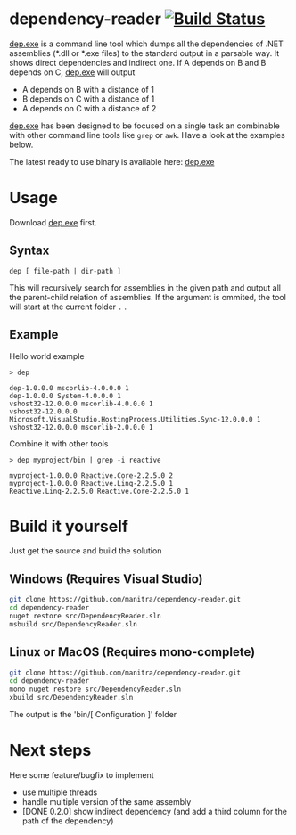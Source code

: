 # dependency-reader [![Build Status](http://build.manitra.net/job/dependency-reader/badge/icon)](http://build.manitra.net/job/dependency-reader/)
[dep.exe](http://build.manitra.net/job/dependency-reader/lastSuccessfulBuild/artifact/bin/Release/dep.exe) is a command line tool which dumps all the dependencies of .NET assemblies (*.dll or *.exe files) to the standard output in a parsable way.
It shows direct dependencies and indirect one.
If A depends on B and B depends on C, [dep.exe](http://build.manitra.net/job/dependency-reader/lastSuccessfulBuild/artifact/bin/Release/dep.exe) will output

- A depends on B with a distance of 1
- B depends on C with a distance of 1
- A depends on C with a distance of 2

[dep.exe](http://build.manitra.net/job/dependency-reader/lastSuccessfulBuild/artifact/bin/Release/dep.exe) has been designed to be focused on a single task an combinable with other command line tools like `grep` or `awk`.
Have a look at the examples below.


The latest ready to use binary is available here: [dep.exe](http://build.manitra.net/job/dependency-reader/lastSuccessfulBuild/artifact/bin/Release/dep.exe)

# Usage

Download [dep.exe](http://build.manitra.net/job/dependency-reader/lastSuccessfulBuild/artifact/bin/Release/dep.exe) first.


## Syntax

```
dep [ file-path | dir-path ]
```

This will recursively search for assemblies in the given path and output all the parent-child relation of assemblies.
If the argument is ommited, the tool will start at the current folder `.` .

## Example

Hello world example
```
> dep

dep-1.0.0.0 mscorlib-4.0.0.0 1
dep-1.0.0.0 System-4.0.0.0 1
vshost32-12.0.0.0 mscorlib-4.0.0.0 1
vshost32-12.0.0.0 Microsoft.VisualStudio.HostingProcess.Utilities.Sync-12.0.0.0 1
vshost32-12.0.0.0 mscorlib-2.0.0.0 1
```

Combine it with other tools
```
> dep myproject/bin | grep -i reactive

myproject-1.0.0.0 Reactive.Core-2.2.5.0 2
myproject-1.0.0.0 Reactive.Linq-2.2.5.0 1
Reactive.Linq-2.2.5.0 Reactive.Core-2.2.5.0 1
```


# Build it yourself

Just get the source and build the solution

## Windows (Requires Visual Studio)

```bash
git clone https://github.com/manitra/dependency-reader.git
cd dependency-reader
nuget restore src/DependencyReader.sln
msbuild src/DependencyReader.sln
```

## Linux or MacOS (Requires mono-complete)

```bash
git clone https://github.com/manitra/dependency-reader.git
cd dependency-reader
mono nuget restore src/DependencyReader.sln
xbuild src/DependencyReader.sln
```


The output is the 'bin/[ Configuration ]' folder

# Next steps

Here some feature/bugfix to implement

- use multiple threads
- handle multiple version of the same assembly
- [DONE 0.2.0] show indirect dependency (and add a third column for the path of the dependency)
